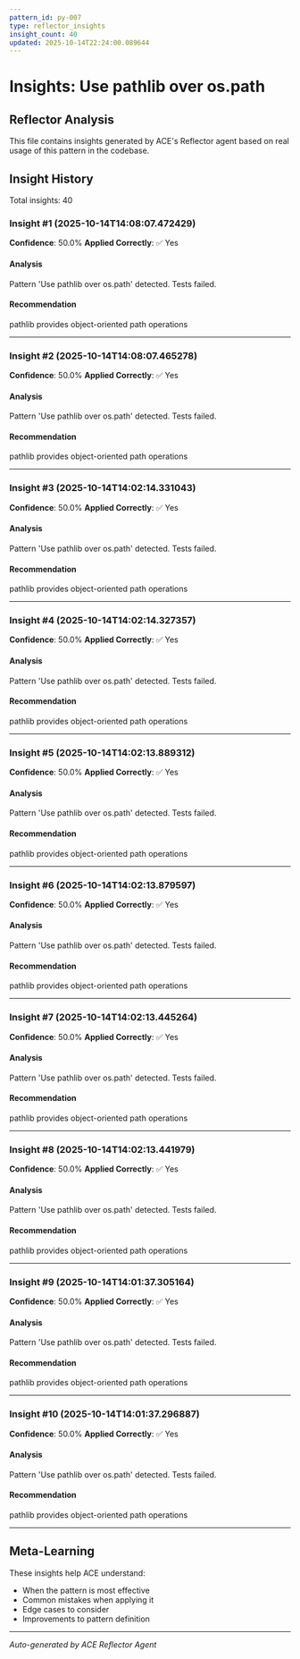 ```yaml
---
pattern_id: py-007
type: reflector_insights
insight_count: 40
updated: 2025-10-14T22:24:00.089644
---
```

# Insights: Use pathlib over os.path

## Reflector Analysis

This file contains insights generated by ACE's Reflector agent based on real usage of this pattern in the codebase.

## Insight History

Total insights: 40

### Insight #1 (2025-10-14T14:08:07.472429)

**Confidence**: 50.0%
**Applied Correctly**: ✅ Yes

#### Analysis

Pattern 'Use pathlib over os.path' detected. Tests failed.

#### Recommendation

pathlib provides object-oriented path operations

---

### Insight #2 (2025-10-14T14:08:07.465278)

**Confidence**: 50.0%
**Applied Correctly**: ✅ Yes

#### Analysis

Pattern 'Use pathlib over os.path' detected. Tests failed.

#### Recommendation

pathlib provides object-oriented path operations

---

### Insight #3 (2025-10-14T14:02:14.331043)

**Confidence**: 50.0%
**Applied Correctly**: ✅ Yes

#### Analysis

Pattern 'Use pathlib over os.path' detected. Tests failed.

#### Recommendation

pathlib provides object-oriented path operations

---

### Insight #4 (2025-10-14T14:02:14.327357)

**Confidence**: 50.0%
**Applied Correctly**: ✅ Yes

#### Analysis

Pattern 'Use pathlib over os.path' detected. Tests failed.

#### Recommendation

pathlib provides object-oriented path operations

---

### Insight #5 (2025-10-14T14:02:13.889312)

**Confidence**: 50.0%
**Applied Correctly**: ✅ Yes

#### Analysis

Pattern 'Use pathlib over os.path' detected. Tests failed.

#### Recommendation

pathlib provides object-oriented path operations

---

### Insight #6 (2025-10-14T14:02:13.879597)

**Confidence**: 50.0%
**Applied Correctly**: ✅ Yes

#### Analysis

Pattern 'Use pathlib over os.path' detected. Tests failed.

#### Recommendation

pathlib provides object-oriented path operations

---

### Insight #7 (2025-10-14T14:02:13.445264)

**Confidence**: 50.0%
**Applied Correctly**: ✅ Yes

#### Analysis

Pattern 'Use pathlib over os.path' detected. Tests failed.

#### Recommendation

pathlib provides object-oriented path operations

---

### Insight #8 (2025-10-14T14:02:13.441979)

**Confidence**: 50.0%
**Applied Correctly**: ✅ Yes

#### Analysis

Pattern 'Use pathlib over os.path' detected. Tests failed.

#### Recommendation

pathlib provides object-oriented path operations

---

### Insight #9 (2025-10-14T14:01:37.305164)

**Confidence**: 50.0%
**Applied Correctly**: ✅ Yes

#### Analysis

Pattern 'Use pathlib over os.path' detected. Tests failed.

#### Recommendation

pathlib provides object-oriented path operations

---

### Insight #10 (2025-10-14T14:01:37.296887)

**Confidence**: 50.0%
**Applied Correctly**: ✅ Yes

#### Analysis

Pattern 'Use pathlib over os.path' detected. Tests failed.

#### Recommendation

pathlib provides object-oriented path operations

---

## Meta-Learning

These insights help ACE understand:
- When the pattern is most effective
- Common mistakes when applying it
- Edge cases to consider
- Improvements to pattern definition

---

*Auto-generated by ACE Reflector Agent*
